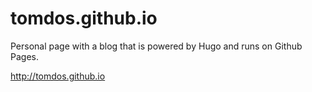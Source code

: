 # tomdos.github.io

Personal page with a blog that is powered by Hugo and runs on Github Pages.

http://tomdos.github.io

